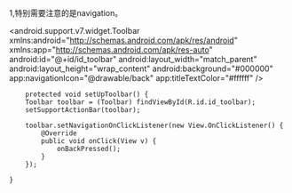 1,特别需要注意的是navigation。   


<android.support.v7.widget.Toolbar xmlns:android="http://schemas.android.com/apk/res/android"
    xmlns:app="http://schemas.android.com/apk/res-auto"
    android:id="@+id/id_toolbar"
    android:layout_width="match_parent"
    android:layout_height="wrap_content"
    android:background="#000000"
    app:navigationIcon="@drawable/back"
    app:titleTextColor="#ffffff" />
    
    
        protected void setUpToolbar() {
        Toolbar toolbar = (Toolbar) findViewById(R.id.id_toolbar);
        setSupportActionBar(toolbar);

        toolbar.setNavigationOnClickListener(new View.OnClickListener() {
            @Override
            public void onClick(View v) {
                onBackPressed();
            }
        });

    }
    
